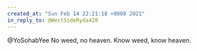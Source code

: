 ```yaml
---
created_at: "Sun Feb 14 22:21:18 +0000 2021"
in_reply_to: @WestSideRyda420
---
```


@YoSohabYee No weed, no heaven. Know weed, know heaven.